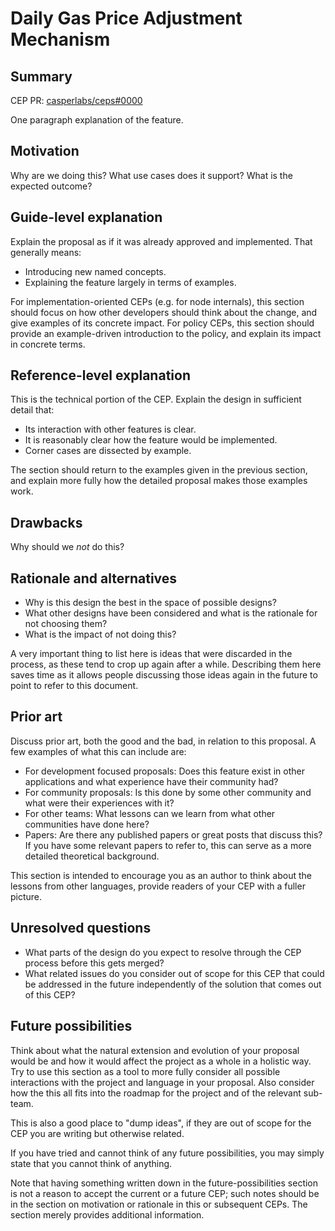 # Daily Gas Price Adjustment Mechanism

## Summary

[summary]: #summary

CEP PR: [casperlabs/ceps#0000](https://github.com/casperlabs/ceps/pull/0000)

One paragraph explanation of the feature.

## Motivation

[motivation]: #motivation

Why are we doing this? What use cases does it support? What is the expected outcome?

## Guide-level explanation

[guide-level-explanation]: #guide-level-explanation

Explain the proposal as if it was already approved and implemented. That generally means:

- Introducing new named concepts.
- Explaining the feature largely in terms of examples.

For implementation-oriented CEPs (e.g. for node internals), this section should focus on how other developers should think about the change, and give examples of its concrete impact. For policy CEPs, this section should provide an example-driven introduction to the policy, and explain its impact in concrete terms.

## Reference-level explanation

[reference-level-explanation]: #reference-level-explanation

This is the technical portion of the CEP. Explain the design in sufficient detail that:

- Its interaction with other features is clear.
- It is reasonably clear how the feature would be implemented.
- Corner cases are dissected by example.

The section should return to the examples given in the previous section, and explain more fully how the detailed proposal makes those examples work.

## Drawbacks

[drawbacks]: #drawbacks

Why should we *not* do this?

## Rationale and alternatives

[rationale-and-alternatives]: #rationale-and-alternatives

- Why is this design the best in the space of possible designs?
- What other designs have been considered and what is the rationale for not choosing them?
- What is the impact of not doing this?

A very important thing to list here is ideas that were discarded in the process, as these tend to crop up again after a while. Describing them here saves time as it allows people discussing those ideas again in the future to point to refer to this document.

## Prior art

[prior-art]: #prior-art

Discuss prior art, both the good and the bad, in relation to this proposal.
A few examples of what this can include are:

- For development focused proposals: Does this feature exist in other applications and what experience have their community had?
- For community proposals: Is this done by some other community and what were their experiences with it?
- For other teams: What lessons can we learn from what other communities have done here?
- Papers: Are there any published papers or great posts that discuss this? If you have some relevant papers to refer to, this can serve as a more detailed theoretical background.

This section is intended to encourage you as an author to think about the lessons from other languages, provide readers of your CEP with a fuller picture.

## Unresolved questions

[unresolved-questions]: #unresolved-questions

- What parts of the design do you expect to resolve through the CEP process before this gets merged?
- What related issues do you consider out of scope for this CEP that could be addressed in the future independently of the solution that comes out of this CEP?

## Future possibilities

[future-possibilities]: #future-possibilities

Think about what the natural extension and evolution of your proposal would be and how it would affect the project as a whole in a holistic way. Try to use this section as a tool to more fully consider all possible interactions with the project and language in your proposal. Also consider how the this all fits into the roadmap for the project and of the relevant sub-team.

This is also a good place to "dump ideas", if they are out of scope for the CEP you are writing but otherwise related.

If you have tried and cannot think of any future possibilities, you may simply state that you cannot think of anything.

Note that having something written down in the future-possibilities section is not a reason to accept the current or a future CEP; such notes should be in the section on motivation or rationale in this or subsequent CEPs. The section merely provides additional information.
